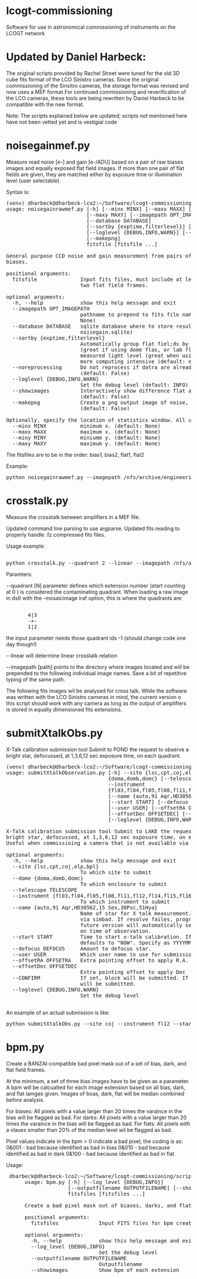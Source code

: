 # lcogt-commissioning
Software for use in astronomical commissioning of instruments on the LCOGT network

Updated by Daniel Harbeck:
==
The original scripts provided by Rachel Street were tuned for the old 3D cube fits format
 of the LCO Sinistro cameras. Since the original commissioning of the Sinsitro cameras, the storage
 format was revised and now uses a MEF format.For continued commissioning and reverification of the
 LCO cameras, these tools are being rewritten by Daniel Harbeck to be compatible with the new format. 

 Note: The scripts explained below are updated; scripts not mentioned here have not been vetted yet and 
 is vestigial code 

noisegainmef.py
===

Measure read noise [e-] and gain [e-/ADU]  based on a pair of raw biases images and equally exposed
flat field images. If more than one pair of flat fields are given, they are matched either by exposure time 
or illumination level (user selectable).  

Syntax is:
<pre>
(venv) dharbeck@dharbeck-lco2:~/Software/lcogt-commissioning/scripts$ python noisegainrawmef.py -h
usage: noisegainrawmef.py [-h] [--minx MINX] [--maxx MAXX] [--miny MINY]
                          [--maxy MAXY] [--imagepath OPT_IMAGEPATH]
                          [--database DATABASE]
                          [--sortby {exptime,filterlevel}] [--noreprocessing]
                          [--loglevel {DEBUG,INFO,WARN}] [--showimages]
                          [--makepng]
                          fitsfile [fitsfile ...]

General purpose CCD noise and gain measurement from pairs of flat fields and
biases.

positional arguments:
  fitsfile              Input fits files, must include at least two bias and
                        two flat field frames.

optional arguments:
  -h, --help            show this help message and exit
  --imagepath OPT_IMAGEPATH
                        pathname to prepend to fits file names. (default:
                        None)
  --database DATABASE   sqlite database where to store results. (default:
                        noisegain.sqlite)
  --sortby {exptime,filterlevel}
                        Automatically group flat fiel;ds by exposure time
                        (great if using dome flas, or lab flats)., or by
                        measured light level (great when using sky flats, but
                        more computing intensive (default: exptime)
  --noreprocessing      Do not reprocess if datra are already in database
                        (default: False)
  --loglevel {DEBUG,INFO,WARN}
                        Set the debug level (default: INFO)
  --showimages          Interactively show difference flat and bias images.
                        (default: False)
  --makepng             Create a png output image of noise, gain, and ptc.
                        (default: False)

Optionally, specify the location of statistics window. All units in pixels with an FITS image extension:
  --minx MINX           minimum x. (default: None)
  --maxx MAXX           maximum x. (default: None)
  --miny MINY           miniumm y. (default: None)
  --maxy MAXY           maximum y. (default: None)
</pre>

The fitsfiles are to be in the order: bias1, bias2, flat1, flat2

Example:
<pre>
python noisegainrawmef.py --imagepath /nfs/archive/engineering/cpt/fl14/20170912/raw/ cpt1m013-fl14-20170912-0002-b00.fits.fz cpt1m013-fl14-20170912-0003-b00.fits.fz   cpt1m013-fl14-20170912-0030-f00.fits.fz cpt1m013-fl14-20170912-0031-f00.fits.fz
</pre>


crosstalk.py
====
Measure the crosstalk between amplifiers in a MEF file. 

Updated command line parsing to use argparse. Updated fits reading to properly handle .fz
 compressed fits files. 

Usage example:
<pre>

python crosstalk.py --quadrant 2 --linear --imagepath /nfs/archive/engineering/cpt/fl14/20170913/raw    cpt1m013-fl14-20170913-0106-x00.fits.fz cpt1m013-fl14-20170913-0107-x00.fits.fz cpt1m013-fl14-20170913-0108-x00.fits.fz
</pre>

Paramters:

--quadrant [N] parameter defines which extension number (start counting at 0 ) is considered the contaminating quadrant.
  When loading a raw image in ds9 with the -mosaicimage iraf option, this is where the quadrants are:
<pre>  
       4|3
       -+- 
       1|2
</pre>
  the input parameter needs those quadrant ids -1 (should change code one day though!)

--linear will determine linear crosstalk relation

--imagepath [path]  points to the directory where images located and will be prepended to the
 following individual image names. Save a bit of repetitive typing of the same path.

The following fits images wil be analysed for cross talk. While the software was written with the 
LCO Sinistro cameras in mind, the current version o this script should work with any camera as 
long as the output of amplifiers is stored in equally dimensioned fits extensions. 


submitXtalkObs.py
===

X-Talk calibration submission tool Submit to POND the request to observe a
bright star, defocussed, at 1,3,6,12 sec exposure time, on each quadrant.

<pre>
(venv) dharbeck@dharbeck-lco2:~/Software/lcogt-commissioning/scripts$ python ./submitXtalkObservation.py -h
usage: submitXtalkObservation.py [-h] --site {lsc,cpt,coj,elp,bpl} --dome
                                 {doma,domb,domc} [--telescope TELESCOPE]
                                 --instrument
                                 {fl03,fl04,fl05,fl08,fl11,fl12,fl14,fl15,fl16,fa02,fa03,fa04,fa05,fa06,fa08,fa11,fa12,fa14,fa15,fa16}
                                 [--name {auto,91 Aqr,HD30562,15 Sex,30Psc,51Hya}]
                                 [--start START] [--defocus DEFOCUS]
                                 [--user USER] [--offsetRA OFFSETRA]
                                 [--offsetDec OFFSETDEC] [--CONFIRM]
                                 [--loglevel {DEBUG,INFO,WARN}]

X-Talk calibration submission tool Submit to LAKE the request to observe a
bright star, defocussed, at 1,3,6,12 sec exposure time, on each quadrant.
Useful when commissioing a camera that is not available via scheduler yet.

optional arguments:
  -h, --help            show this help message and exit
  --site {lsc,cpt,coj,elp,bpl}
                        To which site to submit
  --dome {doma,domb,domc}
                        To which enclosure to submit
  --telescope TELESCOPE
  --instrument {fl03,fl04,fl05,fl08,fl11,fl12,fl14,fl15,fl16,fa02,fa03,fa04,fa05,fa06,fa08,fa11,fa12,fa14,fa15,fa16}
                        To which instrument to submit
  --name {auto,91 Aqr,HD30562,15 Sex,30Psc,51Hya}
                        Name of star for X talk measurement. Will be resolved
                        via simbad. If resolve failes, program will exit.
                        future version will automatically select a star based
                        on time of observation.
  --start START         Time to start x-talk calibration. If not given,
                        defaults to "NOW". Specify as YYYYMMDD HH:MM
  --defocus DEFOCUS     Amount to defocus star.
  --user USER           Which user name to use for submission
  --offsetRA OFFSETRA   Extra pointing offset to apply R.A.
  --offsetDec OFFSETDEC
                        Extra pointing offset to apply Dec
  --CONFIRM             If set, block will be submitted. If omitted, nothing
                        will be submitted.
  --loglevel {DEBUG,INFO,WARN}
                        Set the debug level

</pre>

An example of an actual submission is like:
<pre>
python submitXtalkObs.py --site coj --instrument fl12 --start "20180124 18:17" --name "15 Sex" --CONFIRM
</pre>



bpm.py
===

Create a BANZAI-compatible bad pixel mask out of a set of bias, dark, and flat field frames.

At the minimum, a set of three bias images have to be given as a parameter. A bpm will be calcualted for each image
 extension based on all bias, dark, and flat iamges given. Images of boas, dark, flat will be median combined before
  analysis.

For biases: All pixels with a value larger than 20 times the varaince in the bias will be flagged as bad.
For darks: All pixels with a value larger than 20 times the varaince in the bias will be flagged as bad.
For flats: All pixels with a vlaues smaller than 20% of the median level wil be flagged as bad.


Pixel values indicate in the bpm > 0 indicate a bad pixel; the coding is as:
0&001 - bad because identified as bad in bias
0&010 - bad because identified as bad in dark
0&100 - bad because identified as bad in flat



Usage: 
<pre> dharbeck@dharbeck-lco2:~/Software/lcogt-commissioning/scripts$ python bpm.py --help
      usage: bpm.py [-h] [--log_level {DEBUG,INFO}]
                    [--outputfilename OUTPUTFILENAME] [--showimages]
                    fitsfiles [fitsfiles ...]
      
      Create a bad pixel mask out of biases, darks, and flat fields
      
      positional arguments:
        fitsfiles             Input FITS files for bpm creation.
      
      optional arguments:
        -h, --help            show this help message and exit
        --log_level {DEBUG,INFO}
                              Set the debug level
        --outputfilename OUTPUTFILENAME
                              Outputfilename
        --showimages          Show bpm of each extension

</pre>


